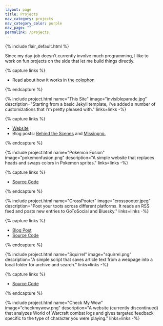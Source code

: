 ```yaml
---
layout: page
title: Projects
nav_category: projects
nav_category_color: purple
nav_page: ""
permalink: /projects
---
```


{% include flair_default.html %}

Since my day-job doesn't currently involve much programming, I like to work on fun projects on the side that let me build things directly.

<!-- This Site -->

{% capture links %}
<ul>
    <li>Read about how it works in <a href="/colophon">the colophon</a></li>
</ul>
{% endcapture %}

{% include project.html name="This Site" image="invisibleparade.jpg" description="Starting from a basic Jekyll template, I've added a number of customizations that I'm pretty pleased with." links=links -%}

<!-- Pokemon Fusion -->

{% capture links %}
<ul>
    <li><a href="http://pokemon.alexonsager.net">Website</a></li>
    <li>Blog posts: <a href="{% post_url octopress/2013-06-04-behind-the-scenes-pokemon-fusion %}">Behind the Scenes</a> and <a href="{% post_url octopress/2014-08-10-missingno-in-pokemon-fusion %}">Missingno.</a></li>
</ul>
{% endcapture %}

{% include project.html name="Pokemon Fusion" image="pokemonfusion.png" description="A simple website that replaces heads and swaps colors in Pokemon sprites." links=links -%}

<!-- CrossPooter -->

{% capture links %}
<ul>
    <li><a href="https://github.com/aonsager/crosspooter">Source Code</a></li>
</ul>
{% endcapture %}

{% include project.html name="CrossPooter" image="crosspooter.jpeg" description="Poot your toots across different platforms. It reads an RSS feed and posts new entries to GoToSocial and Bluesky." links=links -%}

<!-- Squirrel -->

{% capture links %}
<ul>
    <li><a href="/2025/01/09/squirrel-archive-webpages-so-i-can-find-them-again.html">Blog Post</a></li>
    <li><a href="https://github.com/aonsager/squirrel-archiver">Source Code</a></li>
</ul>
{% endcapture %}

{% include project.html name="Squirrel" image="squirrel.png" description="A simple script that saves article text from a webpage into a local folder for archive and search." links=links -%}

<!-- Check My Wow -->

{% capture links %}
<ul>
    <li><a href="https://github.com/aonsager/checkmywow">Source Code</a></li>
</ul>
{% endcapture %}

{% include project.html name="Check My Wow" image="checkmywow.png" description="A website (currently discontinued) that analyzes World of Warcraft combat logs and gives targeted feedback specific to the type of character you were playing." links=links -%}